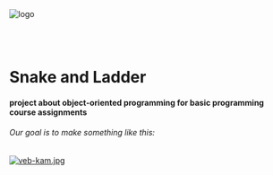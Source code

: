 <img align="left" src="https://i.postimg.cc/YCkSN7GG/logo.png" alt="logo">

<br/><br/><br/>
# Snake and Ladder



#### project about object-oriented programming for basic programming course assignments

###### Our goal is to make something like this:

[![veb-kam.jpg](https://i.postimg.cc/L4cBjxtY/veb-kam.jpg)](https://postimg.cc/MXYQSbrq)